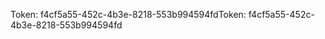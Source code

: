 <span data-ttu-id="16ea5-101">Token: f4cf5a55-452c-4b3e-8218-553b994594fd</span><span class="sxs-lookup"><span data-stu-id="16ea5-101">Token: f4cf5a55-452c-4b3e-8218-553b994594fd</span></span>